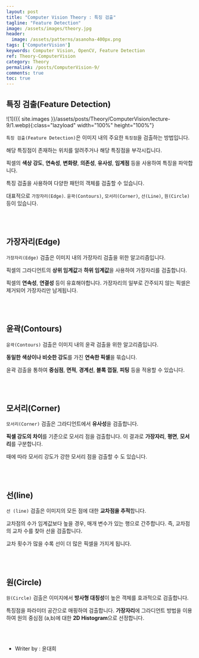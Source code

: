 ```yaml
---
layout: post
title: "Computer Vision Theory : 특징 검출"
tagline: "Feature Detection"
image: /assets/images/theory.jpg
header:
  image: /assets/patterns/asanoha-400px.png
tags: ['ComputerVision']
keywords: Computer Vision, OpenCV, Feature Detection
ref: Theory-ComputerVision
category: Theory
permalink: /posts/ComputerVision-9/
comments: true
toc: true
---
```


## 특징 검출(Feature Detection)

![1]({{ site.images }}/assets/posts/Theory/ComputerVision/lecture-9/1.webp){:class="lazyload" width="100%" height="100%"}

`특징 검출(Feature Detection)`은 이미지 내의 주요한 `특징점`을 검출하는 방법입니다.

해당 특징점이 존재하는 위치를 알려주거나 해당 특징점을 부각시킵니다.

픽셀의 **색상 강도**, **연속성**, **변화량**, **의존성**, **유사성**, **임계점** 등을 사용하여 특징을 파악합니다.

특징 검출을 사용하여 다양한 패턴의 객체를 검출할 수 있습니다.

대표적으로 `가장자리(Edge)`. `윤곽(Contours)`, `모서리(Corner)`, `선(Line)`, `원(Circle)` 등이 있습니다.

<br>
<br>

## 가장자리(Edge)

`가장자리(Edge)` 검출은 이미지 내의 가장자리 검출을 위한 알고리즘입니다.

픽셀의 그라디언트의 **상위 임계값**과 **하위 임계값**을 사용하여 가장자리를 검출합니다.

픽셀의 **연속성**, **연결성** 등이 유효해야합니다. 가장자리의 일부로 간주되지 않는 픽셀은 제거되어 가장자리만 남게됩니다.

<br>
<br>

## 윤곽(Contours)

`윤곽(Contours)` 검출은 이미지 내의 윤곽 검출을 위한 알고리즘입니다.

**동일한 색상이나 비슷한 강도**를 가진 **연속한 픽셀**을 묶습니다.

윤곽 검출을 통하여 **중심점**, **면적**, **경계선**, **블록 껍질**, **피팅** 등을 적용할 수 있습니다.

<br>
<br>

## 모서리(Corner)

`모서리(Corner)` 검출은 그라디언트에서 **유사성**을 검출합니다.

**픽셀 강도의 차이**를 기준으로 모서리 점을 검출합니다. 이 결과로 **가장자리**, **평면**, **모서리**를 구분합니다.

때에 따라 모서리 강도가 강한 모서리 점을 검출할 수 도 있습니다.

<br>
<br>

## 선(line)

`선 (line)` 검출은 이미지의 모든 점에 대한 **교차점을 추적**합니다.

교차점의 수가 임계값보다 높을 경우, 매개 변수가 있는 행으로 간주합니다. 즉, 교차점의 교차 수를 찾아 선을 검출합니다.

교차 횟수가 많을 수록 선이 더 많은 픽셀을 가지게 됩니다.

<br>
<br>

## 원(Circle)

`원(Circle)` 검출은 이미지에서 **방사형 대칭성**이 높은 객체를 효과적으로 검출합니다.

특징점을 파라미터 공간으로 매핑하여 검출합니다. **가장자리**에 그라디언트 방법을 이용하여 원의 중심점 (a,b)에 대한 **2D Histogram**으로 선정합니다.

<br>
<br>

* Writer by : 윤대희
